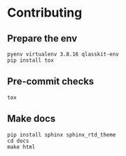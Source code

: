 # Contributing

## Prepare the env

```
pyenv virtualenv 3.8.16 qlasskit-env
pip install tox
```


## Pre-commit checks

```
tox
```


## Make docs

```
pip install sphinx sphinx_rtd_theme
cd docs
make html
```